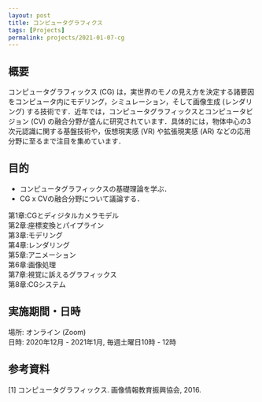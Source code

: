 ```yaml
---
layout: post
title: コンピュータグラフィクス
tags: [Projects]
permalink: projects/2021-01-07-cg
---
```


## 概要
コンピュータグラフィックス (CG) は，実世界のモノの見え方を決定する諸要因をコンピュータ内にモデリング，シミュレーション，そして画像生成 (レンダリング) する技術です．近年では，コンピュータグラフィックスとコンピュータビジョン (CV) の融合分野が盛んに研究されています．具体的には，物体中心の3次元認識に関する基盤技術や，仮想現実感 (VR) や拡張現実感 (AR) などの応用分野に至るまで注目を集めています．

## 目的
- コンピュータグラフィックスの基礎理論を学ぶ．
- CG x CVの融合分野について議論する．

第1章:CGとディジタルカメラモデル \
第2章:座標変換とパイプライン \
第3章:モデリング \
第4章:レンダリング \
第5章:アニメーション \
第6章:画像処理 \
第7章:視覚に訴えるグラフィックス \
第8章:CGシステム

## 実施期間・日時
場所: オンライン (Zoom) \
日時: 2020年12月 - 2021年1月, 毎週土曜日10時 - 12時


## 参考資料
[1] コンピュータグラフィックス. 画像情報教育振興協会, 2016.